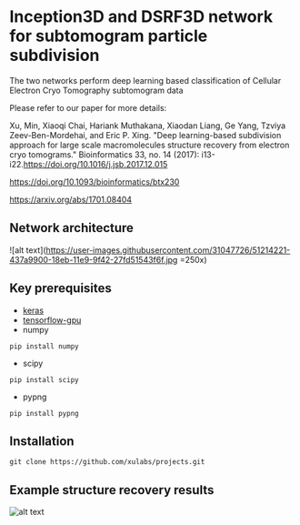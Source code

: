# Inception3D and DSRF3D network for subtomogram particle subdivision
The two networks perform deep learning based classification of Cellular Electron Cryo Tomography subtomogram data

Please refer to our paper for more details:

Xu, Min, Xiaoqi Chai, Hariank Muthakana, Xiaodan Liang, Ge Yang, Tzviya Zeev-Ben-Mordehai, and Eric P. Xing. "Deep learning-based subdivision approach for large scale macromolecules structure recovery from electron cryo tomograms." Bioinformatics 33, no. 14 (2017): i13-i22.https://doi.org/10.1016/j.jsb.2017.12.015 

https://doi.org/10.1093/bioinformatics/btx230

https://arxiv.org/abs/1701.08404

## Network architecture

![alt text](https://user-images.githubusercontent.com/31047726/51214221-437a9900-18eb-11e9-9f42-27fd51543f6f.jpg =250x)


## Key prerequisites
* [keras](https://keras.io/#installation)
* [tensorflow-gpu](https://www.tensorflow.org/install/)
* numpy
```
pip install numpy
```

* scipy
```
pip install scipy
```
* pypng
```
pip install pypng
```



## Installation 
```
git clone https://github.com/xulabs/projects.git
```

## Example structure recovery results
![alt text](https://user-images.githubusercontent.com/31047726/51214220-437a9900-18eb-11e9-8084-23b726f0ef96.jpg)
